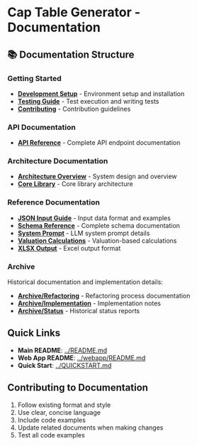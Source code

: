 # Cap Table Generator - Documentation

## 📚 Documentation Structure

### Getting Started
- **[Development Setup](guides/DEVELOPMENT_SETUP.md)** - Environment setup and installation
- **[Testing Guide](guides/TESTING_GUIDE.md)** - Test execution and writing tests
- **[Contributing](guides/CONTRIBUTING.md)** - Contribution guidelines

### API Documentation
- **[API Reference](API_REFERENCE.md)** - Complete API endpoint documentation

### Architecture Documentation
- **[Architecture Overview](architecture/ARCHITECTURE_OVERVIEW.md)** - System design and overview
- **[Core Library](architecture/CORE_LIBRARY.md)** - Core library architecture

### Reference Documentation
- **[JSON Input Guide](JSON_INPUT_GUIDE.md)** - Input data format and examples
- **[Schema Reference](SCHEMA_REFERENCE.md)** - Complete schema documentation
- **[System Prompt](System%20Prompt.md)** - LLM system prompt details
- **[Valuation Calculations](VALUATION_BASED_CALCULATIONS.md)** - Valuation-based calculations
- **[XLSX Output](XLSX%20Output.md)** - Excel output format

### Archive
Historical documentation and implementation details:
- **[Archive/Refactoring](archive/refactoring/)** - Refactoring process documentation
- **[Archive/Implementation](archive/implementation/)** - Implementation notes
- **[Archive/Status](archive/status/)** - Historical status reports

## Quick Links

- **Main README**: [../README.md](../README.md)
- **Web App README**: [../webapp/README.md](../webapp/README.md)
- **Quick Start**: [../QUICKSTART.md](../QUICKSTART.md)

## Contributing to Documentation

1. Follow existing format and style
2. Use clear, concise language
3. Include code examples
4. Update related documents when making changes
5. Test all code examples

